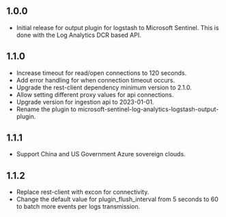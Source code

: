 ## 1.0.0
* Initial release for output plugin for logstash to Microsoft Sentinel. This is done with the Log Analytics DCR based API.

## 1.1.0 
* Increase timeout for read/open connections to 120 seconds.
* Add error handling for when connection timeout occurs.
* Upgrade the rest-client dependency minimum version to 2.1.0.
* Allow setting different proxy values for api connections.
* Upgrade version for ingestion api to 2023-01-01.
* Rename the plugin to microsoft-sentinel-log-analytics-logstash-output-plugin.

## 1.1.1
* Support China and US Government Azure sovereign clouds.

## 1.1.2
* Replace rest-client with excon for connectivity.
* Change the default value for plugin_flush_interval from 5 seconds to 60 to batch more events per logs transmission.